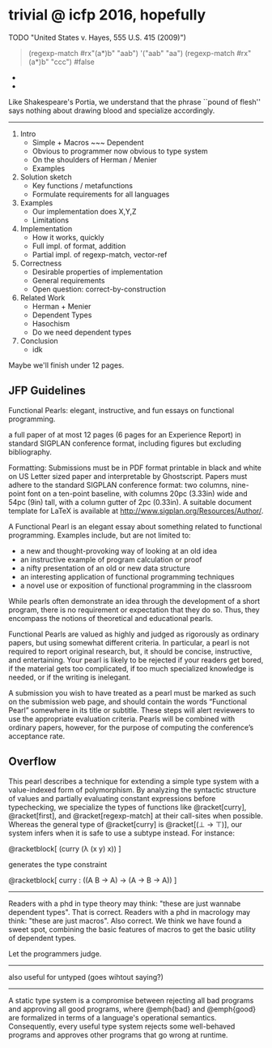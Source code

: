 trivial @ icfp 2016, hopefully
===

TODO
    "United States v. Hayes, 555 U.S. 415 (2009)")
>  (regexp-match #rx"(a*)b" "aab")
'("aab" "aa")
>  (regexp-match #rx"(a*)b" "ccc")
#false
-
-
Like Shakespeare's Portia, we understand that the phrase ``pound of flesh''
 says nothing about drawing blood and specialize accordingly.

---

1. Intro
   - Simple + Macros ~~~ Dependent
   - Obvious to programmer now obvious to type system
   - On the shoulders of Herman / Menier
   - Examples
2. Solution sketch
   - Key functions / metafunctions
   - Formulate requirements for all languages
3. Examples
   - Our implementation does X,Y,Z
   - Limitations
4. Implementation
   - How it works, quickly
   - Full impl. of format, addition
   - Partial impl. of regexp-match, vector-ref
5. Correctness
   - Desirable properties of implementation
   - General requirements
   - Open question: correct-by-construction
6. Related Work
   - Herman + Menier
   - Dependent Types
   - Hasochism
   - Do we need dependent types
7. Conclusion
   - idk


Maybe we'll finish under 12 pages.



JFP Guidelines
---

Functional Pearls: elegant, instructive, and fun essays on functional programming.

a full paper of at most 12 pages (6 pages for an Experience Report)
 in standard SIGPLAN conference format, including figures but excluding bibliography.

Formatting: Submissions must be in PDF format printable in black and white
 on US Letter sized paper and interpretable by Ghostscript.
Papers must adhere to the standard SIGPLAN conference format:
 two columns,
 nine-point font on a ten-point baseline,
 with columns 20pc (3.33in) wide and 54pc (9in) tall,
 with a column gutter of 2pc (0.33in).
A suitable document template for LaTeX is available at http://www.sigplan.org/Resources/Author/.


A Functional Pearl is an elegant essay about something related to functional programming. Examples include, but are not limited to:

- a new and thought-provoking way of looking at an old idea
- an instructive example of program calculation or proof
- a nifty presentation of an old or new data structure
- an interesting application of functional programming techniques
- a novel use or exposition of functional programming in the classroom

While pearls often demonstrate an idea through the development of a short
 program, there is no requirement or expectation that they do so.
Thus, they encompass the notions of theoretical and educational pearls.

Functional Pearls are valued as highly and judged as rigorously as
 ordinary papers, but using somewhat different criteria.
In particular, a pearl is not required to report original research, but,
 it should be concise, instructive, and entertaining.
Your pearl is likely to be rejected if your readers get bored,
 if the material gets too complicated,
 if too much specialized knowledge is needed,
 or if the writing is inelegant.

A submission you wish to have treated as a pearl must be marked as such
 on the submission web page, and should contain the words “Functional Pearl”
 somewhere in its title or subtitle.
These steps will alert reviewers to use the appropriate evaluation criteria.
Pearls will be combined with ordinary papers, however,
 for the purpose of computing the conference’s acceptance rate.



Overflow
---

This pearl describes a technique for extending a simple type system with
 a value-indexed form of polymorphism.
By analyzing the syntactic structure of values and partially evaluating
 constant expressions before typechecking, we specialize the types of functions
 like @racket[curry], @racket[first], and @racket[regexp-match] at their
 call-sites when possible.
Whereas the general type of @racket[curry] is @racket[(⊥ -> ⊤)],
 our system infers when it is safe to use a subtype instead.
For instance:

@racketblock[
 (curry (λ (x y) x))
]

generates the type constraint

@racketblock[
 curry : ((A B -> A) -> (A -> B -> A))
]

---

Readers with a phd in type theory may think: "these are just wannabe dependent types".
That is correct.
Readers with a phd in macrology may think: "these are just macros".
Also correct.
We think we have found a sweet spot, combining the basic features of macros
 to get the basic utility of dependent types.

Let the programmers judge.

---

also useful for untyped (goes wihtout saying?)

---

  A static type system is a compromise between rejecting all bad programs
   and approving all good programs, where @emph{bad} and @emph{good} are
   formalized in terms of a language's operational semantics.
  Consequently, every useful type system rejects some well-behaved programs
   and approves other programs that go wrong at runtime.
